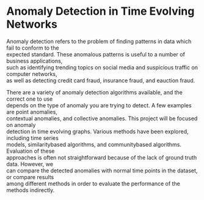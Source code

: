 # Anomaly Detection in Time Evolving Networks 

Anomaly   detection   refers   to   the   problem   of   finding   patterns   in   data   which   fail   to   conform   to   the  
expected   standard.   These   anomalous   patterns   is   useful   to   a   number   of   business   applications,  
such   as   identifying   trending   topics   on   social   media   and   suspicious   traffic   on   computer   networks,  
as well as detecting credit card fraud, insurance fraud, and e­auction fraud. 
 
There   are   a   variety   of   anomaly   detection   algorithms   available,   and   the   correct   one   to   use  
depends   on   the   type   of   anomaly   you   are   trying   to   detect.   A   few   examples   are   point   anomalies,  
contextual   anomalies,   and   collective   anomalies.   This   project   will   be   focused   on   anomaly  
detection   in   time   evolving   graphs.   Various   methods   have   been   explored,   including   time   series  
models,   similarity­based   algorithms,   and   community­based   algorithms.   Evaluation   of   these  
approaches   is   often   not   straightforward   because   of   the   lack   of   ground   truth   data.   However,   we  
can   compare   the   detected   anomalies   with   normal   time   points   in   the   dataset,   or   compare   results  
among different methods in order to evaluate the performance of the methods indirectly. 
